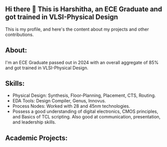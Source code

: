 ## Hi there 👋 This is Harshitha, an ECE Graduate and got trained in VLSI-Physical Design
This is my profile, and here's the content about my projects and other contributions. 
<!--
**tunikipatiharshitha/tunikipatiharshitha** is a ✨ _special_ ✨ repository because its `README.md` (this file) appears on your GitHub profile.
Here are some ideas to get you started:
- 🔭 I’m currently working on ...
-->
## About:
I'm an ECE Graduate passed out in 2024 with an overall aggregate of 85% and got trained in VLSI-Physical Design.
## Skills:
* Physical Design: Synthesis, Floor-Planning, Placement, CTS, Routing.
* EDA Tools: Design Compiler, Genus, Innovus.
* Process Nodes: Worked with 28 and 45nm technologies.
* Possess a good understanding of digital electronics, CMOS principles, and Basics of TCL scripting. Also good at communication, presentation, and leadership skills.
## Academic Projects:



  
